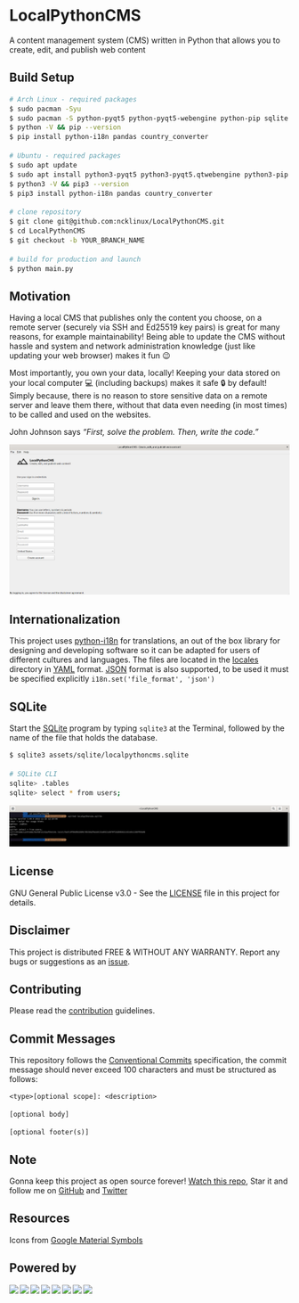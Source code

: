 # LocalPythonCMS

A content management system (CMS) written in Python that allows you to create, edit, and publish web content

## Build Setup

```bash
# Arch Linux - required packages
$ sudo pacman -Syu
$ sudo pacman -S python-pyqt5 python-pyqt5-webengine python-pip sqlite
$ python -V && pip --version
$ pip install python-i18n pandas country_converter

# Ubuntu - required packages
$ sudo apt update
$ sudo apt install python3-pyqt5 python3-pyqt5.qtwebengine python3-pip sqlite3
$ python3 -V && pip3 --version
$ pip3 install python-i18n pandas country_converter

# clone repository
$ git clone git@github.com:ncklinux/LocalPythonCMS.git
$ cd LocalPythonCMS
$ git checkout -b YOUR_BRANCH_NAME

# build for production and launch
$ python main.py
```

## Motivation

Having a local CMS that publishes only the content you choose, on a remote server (securely via SSH and Ed25519 key pairs) is great for many reasons, for example maintainability! Being able to update the CMS without hassle and system and network administration knowledge (just like updating your web browser) makes it fun :wink:

Most importantly, you own your data, locally! Keeping your data stored on your local computer :computer: (including backups) makes it safe :lock: by default! Simply because, there is no reason to store sensitive data on a remote server and leave them there, without that data even needing (in most times) to be called and used on the websites.

John Johnson says _“First, solve the problem. Then, write the code.”_

![Screenshot](./assets/images/screenshot20221225.png)

## Internationalization

This project uses [python-i18n](https://pypi.org/project/python-i18n/) for translations, an out of the box library for designing and developing software so it can be adapted for users of different cultures and languages. The files are located in the [locales](https://github.com/ncklinux/LocalPythonCMS/tree/main/locales) directory in [YAML](https://yaml.org/) format. [JSON](https://www.json.org) format is also supported, to be used it must be specified explicitly `i18n.set('file_format', 'json')`

## SQLite

Start the [SQLite](https://sqlite.org/cli.html) program by typing `sqlite3` at the Terminal, followed by the name of the file that holds the database.

```bash
$ sqlite3 assets/sqlite/localpythoncms.sqlite

# SQLite CLI
sqlite> .tables
sqlite> select * from users;
```

![Screenshot](./assets/images/sqlite_screenshot_20221127.png)

## License

GNU General Public License v3.0 - See the [LICENSE](https://github.com/ncklinux/LocalPythonCMS/blob/main/LICENSE) file in this project for details.

## Disclaimer

This project is distributed FREE & WITHOUT ANY WARRANTY. Report any bugs or suggestions as an [issue](https://github.com/ncklinux/LocalPythonCMS/issues/new).

## Contributing

Please read the [contribution](https://github.com/ncklinux/LocalPythonCMS/blob/main/.github/CONTRIBUTING.md) guidelines.

## Commit Messages

This repository follows the [Conventional Commits](https://www.conventionalcommits.org) specification, the commit message should never exceed 100 characters and must be structured as follows:

```
<type>[optional scope]: <description>

[optional body]

[optional footer(s)]
```

## Note

Gonna keep this project as open source forever! [Watch this repo](https://github.com/ncklinux/LocalPythonCMS/subscription), Star it and follow me on [GitHub](https://github.com/ncklinux) and [Twitter](https://twitter.com/ncklinux)

## Resources

Icons from [Google Material Symbols](https://fonts.google.com/icons)

## Powered by

<img height="33" style="margin-right: 3px;" src="https://cdn.jsdelivr.net/gh/devicons/devicon/icons/unix/unix-original.svg" /><img height="33" style="margin-right: 3px;" src="https://cdn.jsdelivr.net/gh/devicons/devicon/icons/linux/linux-original.svg" /><img height="33" style="margin-right: 3px;" src="https://cdn.jsdelivr.net/gh/devicons/devicon/icons/python/python-original-wordmark.svg" /><img height="33" style="margin-right: 3px;" src="https://cdn.jsdelivr.net/gh/devicons/devicon/icons/bash/bash-original.svg" /><img height="33" style="margin-right: 3px;" src="https://cdn.jsdelivr.net/gh/devicons/devicon/icons/ssh/ssh-original-wordmark.svg" /><img height="33" style="margin-right: 3px;" src="https://cdn.jsdelivr.net/gh/devicons/devicon/icons/sqlite/sqlite-original.svg" /><img height="33" style="margin-right: 3px;" src="https://cdn.jsdelivr.net/gh/devicons/devicon/icons/qt/qt-original.svg" /><img height="33" style="margin-right: 3px;" src="https://cdn.jsdelivr.net/gh/devicons/devicon/icons/git/git-original.svg" />
